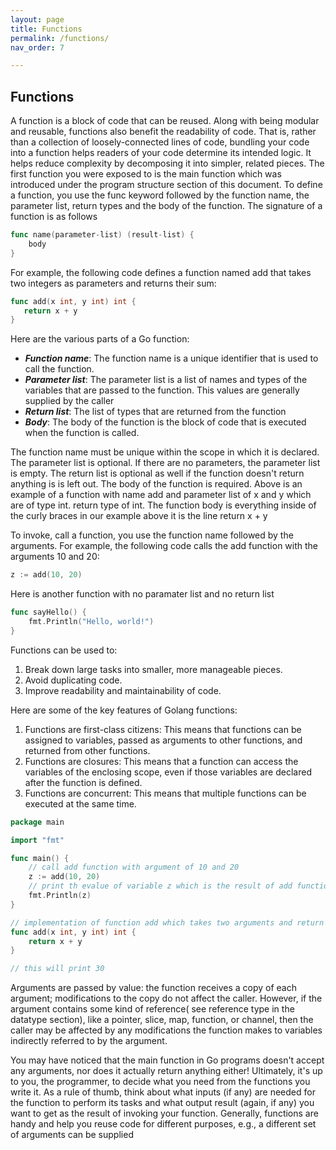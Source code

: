 ```yaml
---
layout: page
title: Functions
permalink: /functions/
nav_order: 7

---
```


## Functions
A function is a block of code that can be reused. Along with being modular and reusable, functions also benefit the readability of code. That is, rather than a collection of loosely-connected lines of code, bundling your code into a function helps readers of your code determine its intended logic. It helps reduce complexity by decomposing it into simpler, related pieces. The first function you were exposed to is the main function which was introduced under the program structure section of this document. To define a function, you use the func keyword followed by the function name, the parameter list, return types and the body of the function.
The signature of a function is as follows 
```go
func name(parameter-list) (result-list) {
    body
}
```
 For example, the following code defines a function named add that takes two integers as parameters and returns their sum:

 ```go
 func add(x int, y int) int {
    return x + y
}

 ```

Here are the various parts of a Go function:
- ***Function name***: The function name is a unique identifier that is used to call the function.
- ***Parameter list***: The parameter list is a list of names and types of the variables that are passed to the function. This values are generally supplied by the caller
- ***Return list***: The list of types that are returned from the function
- ***Body***: The body of the function is the block of code that is executed when the function is called.


The function name must be unique within the scope in which it is declared. The parameter list is optional. If there are no parameters, the parameter list is empty. The return list is optional as well if the function doesn't return anything is is left out. The body of the function is required.
Above is an example of a function with name add and parameter list  of x and y which are of type int. return type of int. The function body is everything inside of the curly braces in our example above it is the line return x + y

To invoke, call a function, you use the function name followed by the arguments. For example, the following code calls the add function with the arguments 10 and 20:
```go
z := add(10, 20)
```
Here is another function with no paramater list and no return list 
```go
func sayHello() {
    fmt.Println("Hello, world!")
}

```


Functions can be used to:

1. Break down large tasks into smaller, more manageable pieces.
2. Avoid duplicating code.
3. Improve readability and maintainability of code.

Here are some of the key features of Golang functions:
1. Functions are first-class citizens: This means that functions can be assigned to variables, passed as arguments to other functions, and returned from other functions.
2. Functions are closures: This means that a function can access the variables of the enclosing scope, even if those variables are declared after the function is defined.
3. Functions are concurrent: This means that multiple functions can be executed at the same time.


```go
package main

import "fmt"

func main() {
	// call add function with argument of 10 and 20
	z := add(10, 20)
	// print th evalue of variable z which is the result of add function
	fmt.Println(z)
}

// implementation of function add which takes two arguments and return their sum
func add(x int, y int) int {
	return x + y
}

// this will print 30
```

Arguments are passed by value: the function receives a copy of each argument; modifications to the copy do not affect the caller. However, if the argument contains some kind of reference( see reference type in the datatype section), like a pointer, slice, map, function, or channel, then the caller may be affected by any modifications the function makes to variables indirectly referred to by the argument.

You may have noticed that the main function in Go programs doesn't accept any arguments, nor does it actually return anything either! Ultimately, it's up to you, the programmer, to decide what you need from the functions you write it. As a rule of thumb, think about what inputs (if any) are needed for the function to perform its tasks and what output result (again, if any) you want to get as the result of invoking your function. Generally, functions are handy and help you reuse code for different purposes, e.g., a different set of arguments can be supplied
